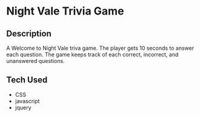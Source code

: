 # Night Vale Trivia Game

## Description
A Welcome to Night Vale triva game. The player gets 10 seconds to answer each question. The game keeps track of each correct, incorrect, and unanswered questions.

## Tech Used

* CSS
* javascript
* jquery